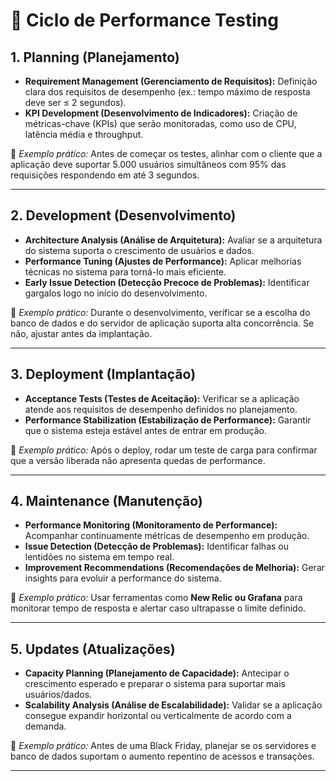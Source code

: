 # 🔵 **Ciclo de Performance Testing**

## **1. Planning (Planejamento)**

* **Requirement Management (Gerenciamento de Requisitos):** Definição clara dos requisitos de desempenho (ex.: tempo máximo de resposta deve ser ≤ 2 segundos).
* **KPI Development (Desenvolvimento de Indicadores):** Criação de métricas-chave (KPIs) que serão monitoradas, como uso de CPU, latência média e throughput.

📌 *Exemplo prático:* Antes de começar os testes, alinhar com o cliente que a aplicação deve suportar 5.000 usuários simultâneos com 95% das requisições respondendo em até 3 segundos.

---

## **2. Development (Desenvolvimento)**

* **Architecture Analysis (Análise de Arquitetura):** Avaliar se a arquitetura do sistema suporta o crescimento de usuários e dados.
* **Performance Tuning (Ajustes de Performance):** Aplicar melhorias técnicas no sistema para torná-lo mais eficiente.
* **Early Issue Detection (Detecção Precoce de Problemas):** Identificar gargalos logo no início do desenvolvimento.

📌 *Exemplo prático:* Durante o desenvolvimento, verificar se a escolha do banco de dados e do servidor de aplicação suporta alta concorrência. Se não, ajustar antes da implantação.

---

## **3. Deployment (Implantação)**

* **Acceptance Tests (Testes de Aceitação):** Verificar se a aplicação atende aos requisitos de desempenho definidos no planejamento.
* **Performance Stabilization (Estabilização de Performance):** Garantir que o sistema esteja estável antes de entrar em produção.

📌 *Exemplo prático:* Após o deploy, rodar um teste de carga para confirmar que a versão liberada não apresenta quedas de performance.

---

## **4. Maintenance (Manutenção)**

* **Performance Monitoring (Monitoramento de Performance):** Acompanhar continuamente métricas de desempenho em produção.
* **Issue Detection (Detecção de Problemas):** Identificar falhas ou lentidões no sistema em tempo real.
* **Improvement Recommendations (Recomendações de Melhoria):** Gerar insights para evoluir a performance do sistema.

📌 *Exemplo prático:* Usar ferramentas como **New Relic ou Grafana** para monitorar tempo de resposta e alertar caso ultrapasse o limite definido.

---

## **5. Updates (Atualizações)**

* **Capacity Planning (Planejamento de Capacidade):** Antecipar o crescimento esperado e preparar o sistema para suportar mais usuários/dados.
* **Scalability Analysis (Análise de Escalabilidade):** Validar se a aplicação consegue expandir horizontal ou verticalmente de acordo com a demanda.

📌 *Exemplo prático:* Antes de uma Black Friday, planejar se os servidores e banco de dados suportam o aumento repentino de acessos e transações.

---